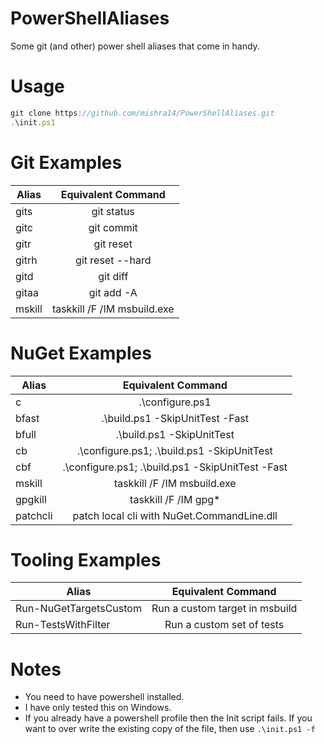 # PowerShellAliases
Some git (and other) power shell aliases that come in handy.

# Usage
```javascript
git clone https://github.com/mishra14/PowerShellAliases.git
.\init.ps1
```

# Git Examples

| Alias          | Equivalent Command    |
| -------------- |:---------------------:|
| gits           | git status            |
| gitc           | git commit            |
| gitr           | git reset             |
| gitrh          | git reset --hard      |
| gitd           | git diff              |
| gitaa          | git add -A            |
| mskill         | taskkill /F /IM msbuild.exe  |

# NuGet Examples

| Alias          | Equivalent Command    |
| -------------- |:---------------------:|
| c              | .\configure.ps1       |
| bfast          | .\build.ps1 -SkipUnitTest -Fast   |
| bfull          | .\build.ps1 -SkipUnitTest     |
| cb             | .\configure.ps1; .\build.ps1 -SkipUnitTest   |
| cbf            | .\configure.ps1; .\build.ps1 -SkipUnitTest -Fast   |
| mskill         | taskkill /F /IM msbuild.exe  |
| gpgkill        | taskkill /F /IM gpg*         |
| patchcli       | patch local cli with NuGet.CommandLine.dll  |

# Tooling Examples

| Alias          | Equivalent Command    |
| -------------- |:---------------------:|
| Run-NuGetTargetsCustom | Run a custom target in msbuild |
| Run-TestsWithFilter    | Run a custom set of tests      |

# Notes

* You need to have powershell installed.
* I have only tested this on Windows.
* If you already have a powershell profile then the Init script fails. If you want to over write the existing copy of the file, then use ```.\init.ps1 -f```
